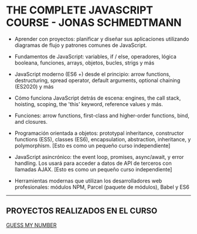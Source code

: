# THE COMPLETE JAVASCRIPT COURSE - JONAS SCHMEDTMANN

- Aprender con proyectos: planificar y diseñar sus aplicaciones utilizando diagramas de flujo y patrones comunes de JavaScript.

- Fundamentos de JavaScript: variables, if / else, operadores, lógica booleana, funciones, arrays, objetos, bucles, strigs y más

- JavaScript moderno (ES6 +) desde el principio: arrow functions, destructuring, spread operator, default arguments, optional chaining (ES2020) y más

- Cómo funciona JavaScript detrás de escena: engines, the call stack, hoisting, scoping, the 'this' keyword, reference values y más.

- Funciones: arrow functions, first-class and higher-order functions, bind, and closures.

- Programación orientada a objetos: prototypal inheritance, constructor functions (ES5), classes (ES6), encapsulation, abstraction, inheritance, y polymorphism. [Esto es como un pequeño curso independiente]

- JavaScript asincrónico: the event loop, promises, async/await, y error handling. Los usará para acceder a datos de API de terceros con llamadas AJAX. [Esto es como un pequeño curso independiente]

- Herramientas modernas que utilizan los desarrolladores web profesionales: módulos NPM, Parcel (paquete de módulos), Babel y ES6

---

## PROYECTOS REALIZADOS EN EL CURSO

[GUESS MY NUMBER](https://codepen.io/PatriciaVendrame/pen/qBPNdPX)

